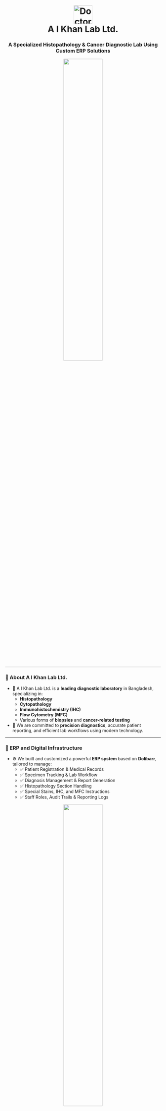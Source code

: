<h1 align="center">
  <img src="https://cdn-icons-png.flaticon.com/512/387/387561.png" alt="Doctor Icon" width="60" />
  <br/>
  A I Khan Lab Ltd.
</h1>

<h3 align="center">A Specialized Histopathology & Cancer Diagnostic Lab Using Custom ERP Solutions</h3>

<p align="center">
  <img src="https://api.microlink.io/?url=https://www.dolibarr.org/&screenshot=true&meta=false&embed=screenshot.url" width="50%" />
</p>

---

### 🏥 About A I Khan Lab Ltd.

- 🔬 A I Khan Lab Ltd. is a **leading diagnostic laboratory** in Bangladesh, specializing in:
  - **Histopathology**
  - **Cytopathology**
  - **Immunohistochemistry (IHC)**
  - **Flow Cytometry (MFC)**
  - Various forms of **biopsies** and **cancer-related testing**
- 🧪 We are committed to **precision diagnostics**, accurate patient reporting, and efficient lab workflows using modern technology.

---

### 🧩 ERP and Digital Infrastructure

- ⚙️ We built and customized a powerful **ERP system** based on **Dolibarr**, tailored to manage:
  - ✅ Patient Registration & Medical Records
  - ✅ Specimen Tracking & Lab Workflow
  - ✅ Diagnosis Management & Report Generation
  - ✅ Histopathology Section Handling
  - ✅ Special Stains, IHC, and MFC Instructions
  - ✅ Staff Roles, Audit Trails & Reporting Logs

<p align="center">
   <img src="https://api.microlink.io/?url=https://demo.dolibarr.org/index.php/&screenshot=true&meta=false&embed=screenshot.url" width="50%" />
</p>

---

### 🛠️ Technologies We Use

#### 💻 Programming Languages
![PHP](https://img.shields.io/badge/PHP-777BB4?style=for-the-badge&logo=php&logoColor=white)
![JavaScript](https://img.shields.io/badge/JavaScript-F7DF1E?style=for-the-badge&logo=javascript&logoColor=black)

#### 🗄️ Databases
![PostgreSQL](https://img.shields.io/badge/PostgreSQL-316192?style=for-the-badge&logo=postgresql&logoColor=white)

#### ⚙️ Tools & Platforms
![Dolibarr](https://img.shields.io/badge/Dolibarr-007ABC?style=for-the-badge&logoColor=white)
![Linux](https://img.shields.io/badge/Linux-FCC624?style=for-the-badge&logo=linux&logoColor=black)
![Docker](https://img.shields.io/badge/Docker-2496ED?style=for-the-badge&logo=docker&logoColor=white)
![Shell Script](https://img.shields.io/badge/Shell-Bash-4EAA25?style=for-the-badge&logo=gnu-bash&logoColor=white)

---

### 🔍 Key Features of Our ERP

- 📑 Customizable Lab Report Templates
- 📊 Status Tracking for Each Workflow Stage (Gross, Screening, Final Diagnosis)
- 🔁 Revision History for Edits and Deletions
- 🔒 Role-Based Access and Secure Login System
- 🧠 Smart Filter, Search, and Statistical Reporting
- 📬 Courier, Local, and Slot-Based Delivery Systems
- ⚠️ Instruction Request Tracking (e.g., IHC/Special Stain Requested vs Completed)

---

### 🧠 Why Choose A I Khan Lab?

- ✅ **Experienced Pathologists & Technicians**
- ✅ **Automated & Paperless Workflow**
- ✅ **Real-time Data Tracking**
- ✅ **Tailored Software Built In-House**
- ✅ **Focus on Cancer Diagnostics**


---

### 📫 Contact Us

- 📍 **Address**: Union Heights, Level 8, 55/2 Bir Uttam Kazi Nuruzzaman, West Panthapath, Dhaka 1205 , Bangladesh  
- 📧 **Email**: info@aikhanlab.com 
- 🌐 **Website**: [www.aikhanlab.com](https://aikhanlab.com)  
- 📞 **Phone**: +880 1810-197441
- **Logo**: <p align="center">
 <img width="245" height="235" alt="Logo_small" src="https://github.com/user-attachments/assets/2157be94-397c-4b28-ab6f-9551fd9dca19" />
</p>

<p align="center">
  <img src="https://img.shields.io/badge/ERP%20Powered%20By-Dolibarr-blue?style=for-the-badge" />
</p>

---

### ✨ "Precision in Diagnosis, Excellence in Care."

